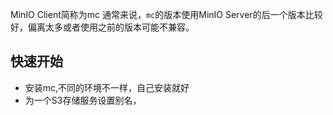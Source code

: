 MinIO Client简称为mc
通常来说，`mc`的版本使用MinIO Server的后一个版本比较好，偏离太多或者使用之前的版本可能不兼容。
## 快速开始
- 安装mc,不同的环境不一样，自己安装就好
- 为一个S3存储服务设置别名，
